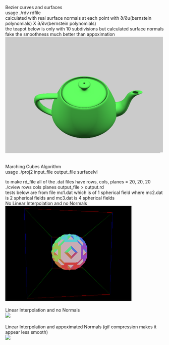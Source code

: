 Bezier curves and surfaces<br>
usage ./rdv rdfile<br>
calculated with real surface normals at each point with ∂/∂u(bernstein polynomials) X ∂/∂v(bernstein polynomials)<br>
the teapot below is only with 10 subdivisions but calculated surface normals fake the smoothness much better than appoximation<br>
<img src="visualizations/teapot.png" width="500" /><br><br>

Marching Cubes Algorithm<br>
usage ./proj2 input_file output_file surfacelvl<br>

to make rd_file all of the .dat files have rows, cols, planes = 20, 20, 20<br>
./cview rows cols planes output_file > output.rd<br>
tests below are from file mc1.dat which is of 1 spherical field where mc2.dat is 2 spherical fields and mc3.dat is 4 spherical fields <br>
No Linear Interpolation and no Normals<br>
<img src="visualizations/sphere_no_lerp_no_normals.gif" width="400" /><br><br>
Linear Interpolation and no Normals<br>
<img src="visualizations/sphere_lerp_no_normals.gif" width="400" /><br><br>
Linear Interpolation and appoximated Normals (gif compression makes it appear less smooth)<br>
<img src="visualizations/smooth_sphere.gif" width="400" /><br><br>
